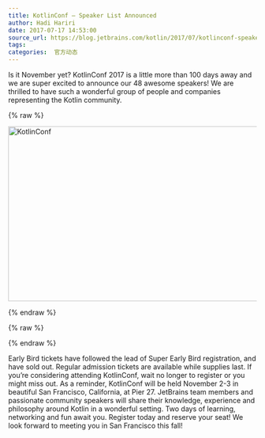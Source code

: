 ```yaml
---
title: KotlinConf – Speaker List Announced
author: Hadi Hariri
date: 2017-07-17 14:53:00
source_url: https://blog.jetbrains.com/kotlin/2017/07/kotlinconf-speaker-list-announced/
tags: 
categories:  官方动态
---
```


Is it November yet?
KotlinConf 2017 is a little more than 100 days away and we are super excited to announce our 48 awesome speakers! We are thrilled to have such a wonderful group of people and companies representing the Kotlin community.

{% raw %}
<p><a href="https://kotlinconf.com/?utm_source=kotlinblog&amp;utm_medium=blog&amp;utm_campaign=speakerannouncement"><img alt="KotlinConf" class="aligncenter size-full wp-image-5123" height="354" src="https://d3nmt5vlzunoa1.cloudfront.net/kotlin/files/2017/07/kc.png" width="940"/></a></p>
{% endraw %}


{% raw %}
<p><span id="more-5121"></span></p>
{% endraw %}

Early Bird tickets have followed the lead of Super Early Bird registration, and have sold out. Regular admission tickets are available while supplies last. If you’re considering attending KotlinConf, wait no longer to register or you might miss out.
As a reminder, KotlinConf will be held November 2-3 in beautiful San Francisco, California, at Pier 27. JetBrains team members and passionate community speakers will share their knowledge, experience and philosophy around Kotlin in a wonderful setting.
Two days of learning, networking and fun await you. Register today and reserve your seat!
We look forward to meeting you in San Francisco this fall!
